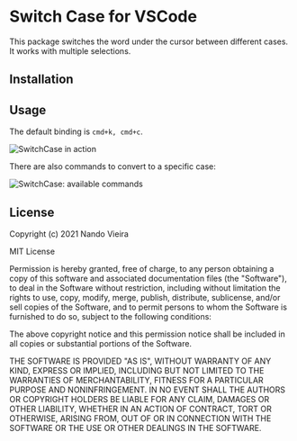# Switch Case for VSCode

This package switches the word under the cursor between different cases. It
works with multiple selections.

## Installation

## Usage

The default binding is `cmd+k, cmd+c`.

![SwitchCase in action](https://raw.github.com/fnando/vscode-switch-case/main/SwitchCase.gif)

There are also commands to convert to a specific case:

![SwitchCase: available commands](https://raw.github.com/fnando/vscode-switch-case/main/SwitchCase-Commands.png)

## License

Copyright (c) 2021 Nando Vieira

MIT License

Permission is hereby granted, free of charge, to any person obtaining a copy of
this software and associated documentation files (the "Software"), to deal in
the Software without restriction, including without limitation the rights to
use, copy, modify, merge, publish, distribute, sublicense, and/or sell copies of
the Software, and to permit persons to whom the Software is furnished to do so,
subject to the following conditions:

The above copyright notice and this permission notice shall be included in all
copies or substantial portions of the Software.

THE SOFTWARE IS PROVIDED "AS IS", WITHOUT WARRANTY OF ANY KIND, EXPRESS OR
IMPLIED, INCLUDING BUT NOT LIMITED TO THE WARRANTIES OF MERCHANTABILITY, FITNESS
FOR A PARTICULAR PURPOSE AND NONINFRINGEMENT. IN NO EVENT SHALL THE AUTHORS OR
COPYRIGHT HOLDERS BE LIABLE FOR ANY CLAIM, DAMAGES OR OTHER LIABILITY, WHETHER
IN AN ACTION OF CONTRACT, TORT OR OTHERWISE, ARISING FROM, OUT OF OR IN
CONNECTION WITH THE SOFTWARE OR THE USE OR OTHER DEALINGS IN THE SOFTWARE.
